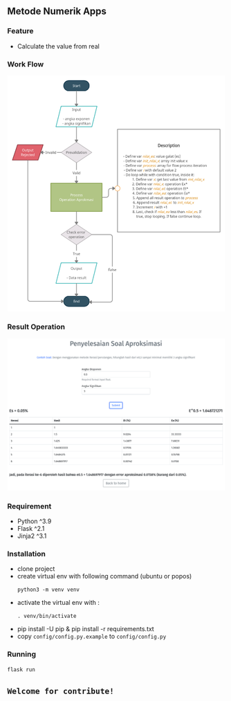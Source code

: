 ## Metode Numerik Apps 

### Feature
- Calculate the value from real

### Work Flow 
![Aprokmasi work flow](static/img/aprokmasi.png)

### Result Operation
![Result operation](static/img/result_aproksimasi.png)

### Requirement
- Python ^3.9
- Flask ^2.1
- Jinja2 ^3.1

### Installation 
- clone project
- create virtual env with following command (ubuntu or popos)
  ```
  python3 -m venv venv
  ```
- activate the virtual env with :
  ```
  . venv/bin/activate
  ```  
- pip install -U pip & pip install -r requirements.txt
- copy ``config/config.py.example`` to ``config/config.py``

### Running
```
flask run
```

## ``Welcome for contribute!``